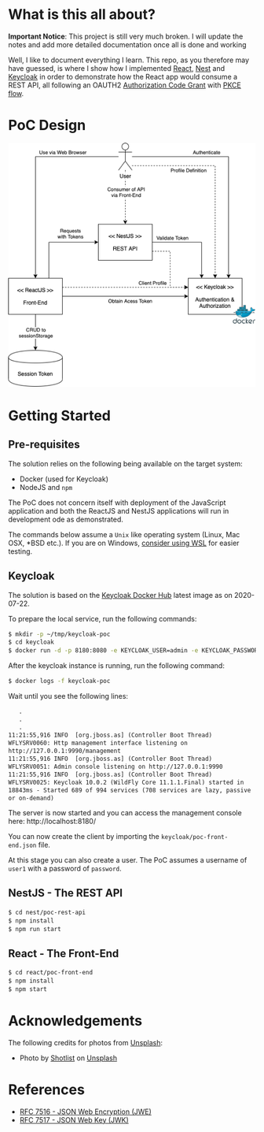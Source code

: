 # What is this all about?

**Important Notice**: This project is still very much broken. I will update the notes and add more detailed documentation once all is done and working

Well, I like to document everything I learn. This repo, as you therefore may have guessed, is where I show how I implemented [React](https://reactjs.org/), [Nest](https://nestjs.com/) and [Keycloak](https://www.keycloak.org/) in order to demonstrate how the React app would consume a REST API, all following an OAUTH2 [Authorization Code Grant](https://tools.ietf.org/html/rfc6749#section-4.1) with [PKCE flow](https://tools.ietf.org/html/rfc7636).

# PoC Design

![PoC Design](poc_design.png)

# Getting Started

## Pre-requisites

The solution relies on the following being available on the target system:

* Docker (used for Keycloak)
* NodeJS and `npm`

The PoC does not concern itself with deployment of the JavaScript application and both the ReactJS and NestJS applications will run in development ode as demonstrated.

The commands below assume a `Unix` like operating system (Linux, Mac OSX, *BSD etc.). If you are on Windows, [consider using WSL](https://docs.microsoft.com/en-us/windows/wsl/install-win10) for easier testing.

## Keycloak

The solution is based on the [Keycloak Docker Hub](https://hub.docker.com/r/jboss/keycloak/) latest image as on 2020-07-22.

To prepare the local service, run the following commands:

```bash
$ mkdir -p ~/tmp/keycloak-poc
$ cd keycloak
$ docker run -d -p 8180:8080 -e KEYCLOAK_USER=admin -e KEYCLOAK_PASSWORD=admin -v $HOME/tmp/keycloak-poc:/tmp --name keycloak-poc jboss/keycloak
```

After the keycloak instance is running, run the following command:

```bash
$ docker logs -f keycloak-poc
```

Wait until you see the following lines:

```text
   .
   .
   .
11:21:55,916 INFO  [org.jboss.as] (Controller Boot Thread) WFLYSRV0060: Http management interface listening on http://127.0.0.1:9990/management
11:21:55,916 INFO  [org.jboss.as] (Controller Boot Thread) WFLYSRV0051: Admin console listening on http://127.0.0.1:9990
11:21:55,916 INFO  [org.jboss.as] (Controller Boot Thread) WFLYSRV0025: Keycloak 10.0.2 (WildFly Core 11.1.1.Final) started in 18843ms - Started 689 of 994 services (708 services are lazy, passive or on-demand)
```

The server is now started and you can access the management console here: http://localhost:8180/

You can now create the client by importing the `keycloak/poc-front-end.json` file.

At this stage you can also create a user. The PoC assumes a username of `user1` with a password of `password`.

## NestJS - The REST API

```bash
$ cd nest/poc-rest-api
$ npm install
$ npm run start
```

## React - The Front-End

```bash
$ cd react/poc-front-end
$ npm install
$ npm start
```

# Acknowledgements

The following credits for photos from [Unsplash](https://unsplash.com/):

* <span>Photo by <a href="https://unsplash.com/@shotlist?utm_source=unsplash&amp;utm_medium=referral&amp;utm_content=creditCopyText">Shotlist</a> on <a href="https://unsplash.com/s/photos/table-mountain?utm_source=unsplash&amp;utm_medium=referral&amp;utm_content=creditCopyText">Unsplash</a></span>

# References

* [RFC 7516 - JSON Web Encryption (JWE)](https://tools.ietf.org/html/rfc7516)
* [RFC 7517 - JSON Web Key (JWK)](https://tools.ietf.org/html/rfc7517)